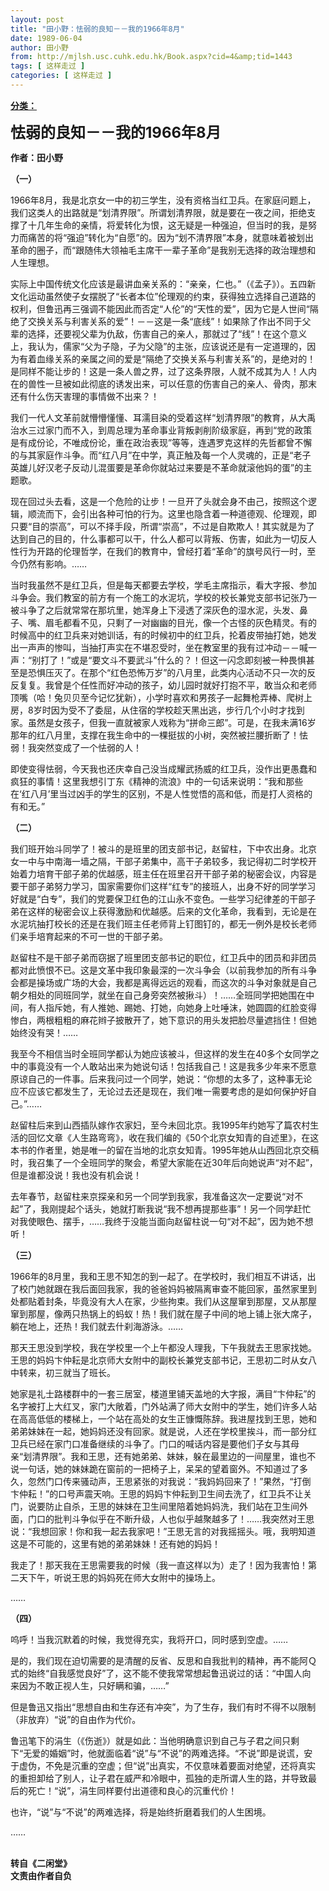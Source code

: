 ```yaml
---
layout: post
title: "田小野：怯弱的良知－－我的1966年8月"
date: 1989-06-04
author: 田小野
from: http://mjlsh.usc.cuhk.edu.hk/Book.aspx?cid=4&amp;tid=1443
tags: [ 这样走过 ]
categories: [ 这样走过 ]
---
```


<div style="margin: 15px 10px 10px 0px;">
<div>
<span id="ctl00_ContentPlaceHolder1_chapter1_SubjectLabel" style="font-weight:bold;text-decoration:underline;">
   分类：
  </span>
</div>
<p>
<strong>
<font size="5">
    怯弱的良知－－我的1966年8月
   </font>
</strong>
</p>
<p>
<strong>
   作者：田小野
  </strong>
</p>
<p>
<strong>
   （一）
  </strong>
</p>
<p>
  1966年8月，我是北京女一中的初三学生，没有资格当红卫兵。在家庭问题上，我们这类人的出路就是“划清界限”。所谓划清界限，就是要在一夜之间，拒绝支撑了十几年生命的亲情，将爱转化为恨，这无疑是一种强迫，但当时的我，是努力而痛苦的将“强迫”转化为“自愿”的。因为“划不清界限”本身，就意味着被划出革命的圈子，而“跟随伟大领袖毛主席干一辈子革命”是我别无选择的政治理想和人生理想。
 </p>
<p>
  实际上中国传统文化应该是最讲血亲关系的：“亲亲，仁也。”（《孟子》）。五四新文化运动虽然使子女摆脱了“长者本位”伦理观的约束，获得独立选择自己道路的权利，但鲁迅再三强调不能因此而否定“人伦”的“天性的爱”，因为它是人世间“隔绝了交换关系与利害关系的爱”！－－这是一条“底线”！如果除了作出不同于父辈的选择，还要视父辈为仇敌，伤害自己的亲人，那就过了“线”！在这个意义上，我认为，儒家“父为子隐，子为父隐”的主张，应该说还是有一定道理的，因为有着血缘关系的亲属之间的爱是“隔绝了交换关系与利害关系”的，是绝对的！是同样不能让步的！这是一条人兽之界，过了这条界限，人就不成其为人！人内在的兽性一旦被如此彻底的诱发出来，可以任意的伤害自己的亲人、骨肉，那末还有什么伤天害理的事情做不出来？！
 </p>
<p>
  我们一代人文革前就懵懵懂懂、耳濡目染的受着这样“划清界限”的教育，从大禹治水三过家门而不入，到周总理为革命事业背叛剥削阶级家庭，再到“党的政策是有成份论，不唯成份论，重在政治表现”等等，连遇罗克这样的先哲都曾不懈的与其家庭作斗争。而“红八月”在中学，真正触及每一个人灵魂的，正是“老子英雄儿好汉老子反动儿混蛋要是革命你就站过来要是不革命就滚他妈的蛋”的主题歌。
 </p>
<p>
  现在回过头去看，这是一个危险的让步！一旦开了头就会身不由己，按照这个逻辑，顺流而下，会引出各种可怕的行为。这里也隐含着一种道德观、伦理观，即只要“目的崇高”，可以不择手段，所谓“崇高”，不过是自欺欺人！其实就是为了达到自己的目的，什么事都可以干，什么人都可以背叛、伤害，如此为一切反人性行为开路的伦理哲学，在我们的教育中，曾经打着“革命”的旗号风行一时，至今仍然有影响。……
 </p>
<p>
  当时我虽然不是红卫兵，但是每天都要去学校，学毛主席指示，看大字报、参加斗争会。我们教室的前方有一个施工的水泥坑，学校的校长兼党支部书记张乃一被斗争了之后就常常在那坑里，她浑身上下浸透了深灰色的湿水泥，头发、鼻子、嘴、眉毛都看不见，只剩了一对幽幽的目光，像一个古怪的灰色精灵。有的时候高中的红卫兵来对她训话，有的时候初中的红卫兵，抡着皮带抽打她，她发出一声声的惨叫，当抽打声实在不堪忍受时，坐在教室里的我有过冲动－－喊一声：“别打了！”或是“要文斗不要武斗”什么的？！但这一闪念即刻被一种畏惧甚至是恐惧压灭了。在那个“红色恐怖万岁”的八月里，此类内心活动不只一次的反反复复。我曾是个任性而好冲动的孩子，幼儿园时就好打抱不平，敢当众和老师顶嘴（哈！兔贝贝至今记忆犹新），小学时喜欢和男孩子一起舞枪弄棒、爬树上房，8岁时因为受不了委屈，从住宿的学校趁天黑出逃，步行几个小时才找到家。虽然是女孩子，但我一直就被家人戏称为“拼命三郎”。可是，在我未满16岁那年的红八月里，支撑在我生命中的一棵挺拔的小树，突然被拦腰折断了！怯弱！我突然变成了一个怯弱的人！
 </p>
<p>
  即使变得怯弱，今天我也还庆幸自己没当成耀武扬威的红卫兵，没作出更愚蠢和疯狂的事情！这里我想引丁东《精神的流浪》中的一句话来说明：“我和那些在‘红八月’里当过凶手的学生的区别，不是人性觉悟的高和低，而是打人资格的有和无。”
 </p>
<p>
<strong>
   （二）
  </strong>
</p>
<p>
  我们班开始斗同学了！被斗的是班里的团支部书记，赵留柱，下中农出身。北京女一中与中南海一墙之隔，干部子弟集中，高干子弟较多，我记得初二时学校开始着力培育干部子弟的优越感，班主任在班里召开干部子弟的秘密会议，内容是要干部子弟努力学习，国家需要你们这样“红专”的接班人，出身不好的同学学习好就是“白专”，我们的党要保卫红色的江山永不变色。一些学习纪律差的干部子弟在这样的秘密会议上获得激励和优越感。后来的文化革命，我看到，无论是在水泥坑抽打校长的还是在我们班主任老师背上钉图钉的，都无一例外是校长老师们亲手培育起来的不可一世的干部子弟。
 </p>
<p>
  赵留柱不是干部子弟而窃据了班里团支部书记的职位，红卫兵中的团员和非团员都对此愤恨不已。这是文革中我印象最深的一次斗争会（以前我参加的所有斗争会都是操场或广场的大会，我都是离得远远的观看，而这次的斗争对象就是自己朝夕相处的同班同学，就坐在自己身旁突然被揪斗）！……全班同学把她围在中间，有人指斥她，有人推她、踢她、打她，向她身上吐唾沫，她圆圆的红脸变得惨白，两根粗粗的麻花辫子披散开了，她下意识的用头发把脸尽量遮挡住！但她始终没有哭！……
 </p>
<p>
  我至今不相信当时全班同学都认为她应该被斗，但这样的发生在40多个女同学之中的事竟没有一个人敢站出来为她说句话！包括我自己！这是我多少年来不愿意原谅自己的一件事。后来我问过一个同学，她说：“你想的太多了，这种事无论应不应该它都发生了，无论过去还是现在，我们唯一需要考虑的是如何保护好自己。”……
 </p>
<p>
  赵留柱后来到山西插队嫁作农家妇，至今未回北京。我1995年约她写了篇农村生活的回忆文章《人生路弯弯》，收在我们编的《50个北京女知青的自述里》，在这本书的作者里，她是唯一的留在当地的北京女知青。1995年她从山西回北京交稿时，我召集了一个全班同学的聚会，希望大家能在近30年后向她说声“对不起”，但是谁都没说！我也没有机会说！
 </p>
<p>
  去年春节，赵留柱来京探亲和另一个同学到我家，我准备这次一定要说“对不起”了，我刚提起个话头，她就打断我说“我不想再提那些事”！另一个同学赶忙对我使眼色、摆手，……我终于没能当面向赵留柱说一句“对不起”，因为她不想听！
 </p>
<p>
<strong>
   （三）
  </strong>
</p>
<p>
  1966年的8月里，我和王思不知怎的到一起了。在学校时，我们相互不讲话，出了校门她就跟在我后面回我家，我的爸爸妈妈被隔离审查不能回家，虽然家里到处都贴着封条，毕竟没有大人在家，少些拘束。我们从这屋窜到那屋，又从那屋窜到那屋，像两只热锅上的蚂蚁！热！我们就在屋子中间的地上铺上张大席子，躺在地上，还热！我们就去什刹海游泳。……
 </p>
<p>
  那天王思没到学校，我在学校里一个上午都没人理我，下午我就去王思家找她。王思的妈妈卞仲耘是北京师大女附中的副校长兼党支部书记，王思初二时从女八中转来，初三就当了班长。
 </p>
<p>
  她家是礼士路楼群中的一套三居室，楼道里铺天盖地的大字报，满目“卞仲耘”的名字被打上大红叉，家门大敞着，门外站满了师大女附中的学生，她们许多人站在高高低低的楼梯上，一个站在高处的女生正慷慨陈辞。我进屋找到王思，她和弟弟妹妹在一起，她妈妈还没有回家。就是说，人还在学校里挨斗，而一部分红卫兵已经在家门口准备继续的斗争了。门口的喊话内容是要他们子女与其母亲“划清界限”。我和王思，还有她弟弟、妹妹，躲在最里边的一间屋里，谁也不说一句话，她的妹妹跪在窗前的一把椅子上，呆呆的望着窗外。不知道过了多久，忽然门口传来骚动声，王思紧张的对我说：“我妈妈回来了！”果然，“打倒卞仲耘！”的口号声震天响。王思的妈妈卞仲耘到卫生间去洗了，红卫兵不让关门，说要防止自杀，王思的妹妹在卫生间里陪着她妈妈洗，我们站在卫生间外面，门口的批判斗争似乎在不断升级，人也似乎越聚越多了！……我突然对王思说：“我想回家！你和我一起去我家吧！”王思无言的对我摇摇头。哦，我明知道这是不可能的，这里有她的弟弟妹妹！还有她的妈妈！
 </p>
<p>
  我走了！那天我在王思需要我的时候（我一直这样以为）走了！因为我害怕！第二天下午，听说王思的妈妈死在师大女附中的操场上。
 </p>
<p>
  ……
 </p>
<p>
<strong>
   （四）
  </strong>
</p>
<p>
  呜呼！当我沉默着的时候，我觉得充实，我将开口，同时感到空虚。……
 </p>
<p>
  是的，我们现在迫切需要的是清醒的反省、反思和自我批判的精神，再不能阿Ｑ式的始终“自我感觉良好”了，这不能不使我常常想起鲁迅说过的话：“中国人向来因为不敢正视人生，只好瞒和骗，……”
 </p>
<p>
  但是鲁迅又指出“思想自由和生存还有冲突”，为了生存，我们有时不得不以限制（非放弃）“说”的自由作为代价。
 </p>
<p>
  鲁迅笔下的涓生（《伤逝》）就是如此：当他明确意识到自己与子君之间只剩下“无爱的婚姻”时，他就面临着“说”与“不说”的两难选择。“不说”即是说谎，安于虚伪，不免是沉重的空虚；但“说”出真实，不仅意味着要面对绝望，还将真实的重担卸给了别人，让子君在威严和冷眼中，孤独的走所谓人生的路，并导致最后的死亡！“说”，涓生同样要付出道德和良心的沉重代价！
 </p>
<p>
  也许，“说”与“不说”的两难选择，将是始终折磨着我们的人生困境。
 </p>
<p>
  ……
 </p>
<p>
<br/>
<strong>
   转自《二闲堂》
   <br/>
   文责由作者自负
  </strong>
</p>
</div>
